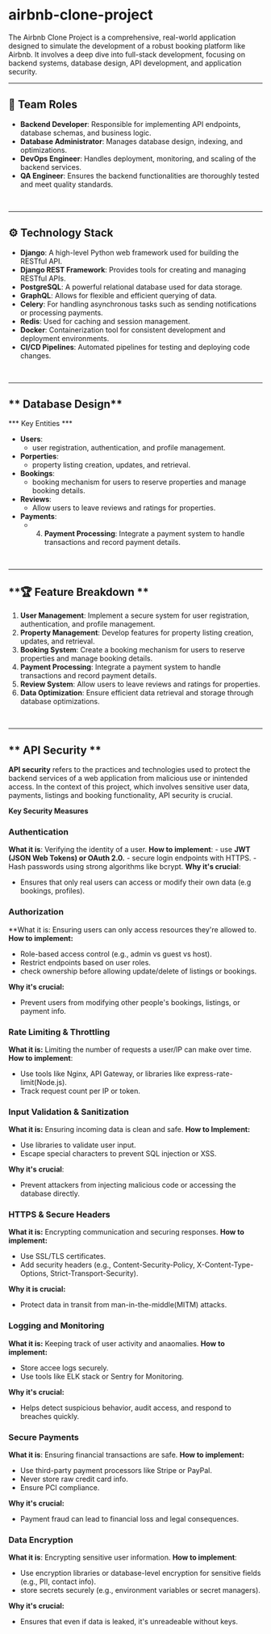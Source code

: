 # airbnb-clone-project
The Airbnb Clone Project is a comprehensive, real-world application designed to simulate the development of a robust booking platform like Airbnb. It involves a deep dive into full-stack development, focusing on backend systems, database design, API development, and application security. 
<br><hr>

 ## **👥 Team Roles**

- **Backend Developer**: Responsible for implementing API endpoints, database schemas, and business logic.
- **Database Administrator**: Manages database design, indexing, and optimizations.
- **DevOps Engineer**: Handles deployment, monitoring, and scaling of the backend services.
- **QA Engineer**: Ensures the backend functionalities are thoroughly tested and meet quality standards.

<br><hr>

## **⚙️ Technology Stack**

- **Django**: A high-level Python web framework used for building the RESTful API.
- **Django REST Framework**: Provides tools for creating and managing RESTful APIs.
- **PostgreSQL**: A powerful relational database used for data storage.
- **GraphQL**: Allows for flexible and efficient querying of data.
- **Celery**: For handling asynchronous tasks such as sending notifications or processing payments.
- **Redis**: Used for caching and session management.
- **Docker**: Containerization tool for consistent development and deployment environments.
- **CI/CD Pipelines**: Automated pipelines for testing and deploying code changes.

<br><hr>

## **  Database Design** 

*** Key Entities ***
- **Users**:
    - user registration, authentication, and profile management.
- **Porperties**:
    -  property listing creation, updates, and retrieval.
- **Bookings**:
    - booking mechanism for users to reserve properties and manage booking details.
- **Reviews**:
    -  Allow users to leave reviews and ratings for properties.
- **Payments**:
    - 4. **Payment Processing**: Integrate a payment system to handle transactions and record payment details.

<br><hr>

## **🏆 Feature Breakdown **

1. **User Management**: Implement a secure system for user registration, authentication, and profile management.
2. **Property Management**: Develop features for property listing creation, updates, and retrieval.
3. **Booking System**: Create a booking mechanism for users to reserve properties and manage booking details.
4. **Payment Processing**: Integrate a payment system to handle transactions and record payment details.
5. **Review System**: Allow users to leave reviews and ratings for properties.
6. **Data Optimization**: Ensure efficient data retrieval and storage through database optimizations.

<br><hr>

## ** API Security **

**API security** refers to the practices and technologies used to protect the backend services of a web application from malicious use or inintended access. In the context of this project, which involves sensitive user data, payments, listings and booking functionality, API security is crucial.

**Key Security Measures**
### **Authentication**
**What it is**: Verifying the identity of a user.
**How to implement**:
    - use **JWT (JSON Web Tokens) or OAuth 2.0.**
    - secure login endpoints with HTTPS.
    - Hash passwords using strong algorithms like bcrypt.
**Why it's crucial**:
 - Ensures that only real users can access or modify their own data (e.g bookings, profiles).

### **Authorization**
**What it is: Ensuring users can only access resources they're allowed to.
**How to implement:**
 - Role-based access control (e.g., admin vs guest vs host).
 - Restrict endpoints based on user roles.
 - check ownership before allowing update/delete of listings or bookings.

**Why it's crucial:**
 - Prevent users from modifying other people's bookings, listings, or payment info.

### **Rate Limiting & Throttling**
**What it is:** Limiting the number of requests a user/IP can make over time.
**How to implement**:
 - Use tools like Nginx, API Gateway, or libraries like express-rate-limit(Node.js).
 - Track request count per IP or token.


### **Input Validation & Sanitization**
**What it is:** Ensuring incoming data is clean and safe.
**How to Implement:**
 - Use libraries to validate user input.
 - Escape special characters to prevent SQL injection or XSS.

 **Why it's crucial**:
 - Prevent attackers from injecting malicious code or accessing the database directly.

 ### **HTTPS & Secure Headers**
 **What it is:** Encrypting communication and securing responses.
 **How to implement:**
 - Use SSL/TLS certificates.
 - Add security headers (e.g., Content-Security-Policy, X-Content-Type-Options, Strict-Transport-Security).

**Why it is crucial:**
 - Protect data in transit from man-in-the-middle(MITM) attacks.


### **Logging  and Monitoring**
**What it is:** Keeping track of user activity and anaomalies.
**How to implement:**
 - Store accee logs securely.
 - Use tools like ELK stack or Sentry for Monitoring.

 **Why it's crucial:**
 - Helps detect suspicious behavior, audit access, and respond to breaches quickly.

 ### **Secure Payments**
 **What it is**: Ensuring financial transactions are safe.
 **How to implement:**
 - Use third-party payment processors like Stripe or PayPal.
 - Never store raw credit card info.
 - Ensure PCI compliance.

 **Why it's crucial:**
 - Payment fraud can lead to financial loss and legal consequences.

 ### **Data Encryption**
 **What it is**: Encrypting sensitive user information.
 **How to implement**:
 - Use encryption libraries or database-level encryption for sensitive fields (e.g., PII, contact info).
 - store secrets securely (e.g., environment variables or secret managers).

 **Why it's crucial:**
 - Ensures that even if data is leaked, it's unreadeable without keys.